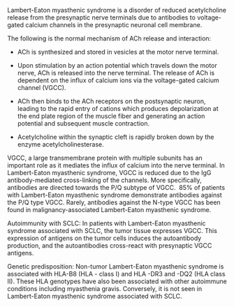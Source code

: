 Lambert-Eaton myasthenic syndrome is a disorder of reduced acetylcholine release from the presynaptic nerve terminals due to antibodies to voltage-gated calcium channels in the presynaptic neuronal cell membrane.

The following is the normal mechanism of ACh release and interaction:

- ACh is synthesized and stored in vesicles at the motor nerve terminal.

- Upon stimulation by an action potential which travels down the motor nerve, ACh is released into the nerve terminal. The release of ACh is dependent on the influx of calcium ions via the voltage-gated calcium channel (VGCC).

- ACh then binds to the ACh receptors on the postsynaptic neuron, leading to the rapid entry of cations which produces depolarization at the end plate region of the muscle fiber and generating an action potential and subsequent muscle contraction.

- Acetylcholine within the synaptic cleft is rapidly broken down by the enzyme acetylcholinesterase.

VGCC, a large transmembrane protein with multiple subunits has an important role as it mediates the influx of calcium into the nerve terminal. In Lambert-Eaton myasthenic syndrome, VGCC is reduced due to the IgG antibody-mediated cross-linking of the channels. More specifically, antibodies are directed towards the P/Q subtype of VGCC.  85% of patients with Lambert-Eaton myasthenic syndrome demonstrate antibodies against the P/Q type VGCC. Rarely, antibodies against the N-type VGCC has been found in malignancy-associated Lambert-Eaton myasthenic syndrome.

Autoimmunity with SCLC: In patients with Lambert-Eaton myasthenic syndrome associated with SCLC, the tumor tissue expresses VGCC. This expression of antigens on the tumor cells induces the autoantibody production, and the autoantibodies cross-react with presynaptic VGCC antigens.

Genetic predisposition: Non-tumor Lambert-Eaton myasthenic syndrome is associated with HLA-B8 (HLA - class I) and HLA -DR3 and -DQ2 (HLA class II). These HLA genotypes have also been associated with other autoimmune conditions including myasthenia gravis. Conversely, it is not seen in Lambert-Eaton myasthenic syndrome associated with SCLC.